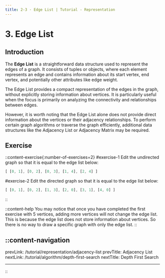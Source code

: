 ```yaml
---
title: 2-3 · Edge List | Tutorial - Representation
---
```


# 3. Edge List

## Introduction

The **Edge List** is a straightforward data structure used to represent the edges of a graph. It consists of tuples or objects, where each element represents an edge and contains information about its start vertex, end vertex, and potentially other attributes like edge weight.

The Edge List provides a compact representation of the edges in the graph, without explicitly storing information about vertices. It is particularly useful when the focus is primarily on analyzing the connectivity and relationships between edges.

However, it is worth noting that the Edge List alone does not provide direct information about the vertices or their adjacency relationships. To perform certain graph algorithms or traverse the graph efficiently, additional data structures like the Adjacency List or Adjacency Matrix may be required.

## Exercise

::content-exercise{:number-of-exercises=2}
#exercise-1
Edit the undirected graph so that it is equal to the edge list below:

```js
[ [0, 1], [0, 2], [0, 3], [1, 4], [2, 4] ]
```

#exercise-2
Edit the directed graph so that it is equal to the edge list below:

```js
[ [0, 1], [0, 2], [1, 3], [2, 0], [3, 1], [4, 0] ]
```
::

::content-help
You may notice that once you have completed the first exercise with 5 vertices, adding more vertices will not change the edge list. This is because the edge list does not store information about vertices. So there is no way to draw a specific graph with only the edge list.
::

## ::content-navigation

prevLink: /tutorial/representation/adjacency-list
prevTitle: Adjacency List
nextLink: /tutorial/algorithm/depth-first-search
nextTitle: Depth First Search

---

::
